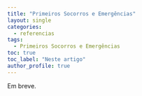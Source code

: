 ```yaml
---
title: "Primeiros Socorros e Emergências"
layout: single
categories:
  - referencias
tags:
  - Primeiros Socorros e Emergências
toc: true
toc_label: "Neste artigo"
author_profile: true
---
```

Em breve.
